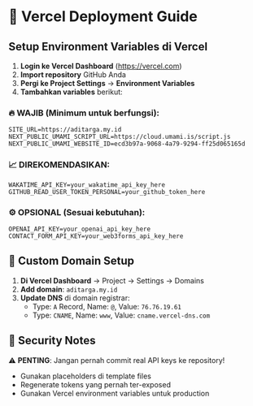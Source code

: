 # 🚀 Vercel Deployment Guide

## Setup Environment Variables di Vercel

1. **Login ke Vercel Dashboard** (https://vercel.com)
2. **Import repository** GitHub Anda
3. **Pergi ke Project Settings** → **Environment Variables**
4. **Tambahkan variables** berikut:

### 🔥 WAJIB (Minimum untuk berfungsi):

```
SITE_URL=https://aditarga.my.id
NEXT_PUBLIC_UMAMI_SCRIPT_URL=https://cloud.umami.is/script.js
NEXT_PUBLIC_UMAMI_WEBSITE_ID=ecd3b97a-9068-4a79-9294-ff25d065165d
```

### 📈 DIREKOMENDASIKAN:

```
WAKATIME_API_KEY=your_wakatime_api_key_here
GITHUB_READ_USER_TOKEN_PERSONAL=your_github_token_here
```

### ⚙️ OPSIONAL (Sesuai kebutuhan):

```
OPENAI_API_KEY=your_openai_api_key_here
CONTACT_FORM_API_KEY=your_web3forms_api_key_here
```

## 🔧 Custom Domain Setup

1. **Di Vercel Dashboard** → Project → Settings → Domains
2. **Add domain**: `aditarga.my.id`
3. **Update DNS** di domain registrar:
   - Type: `A` Record, Name: `@`, Value: `76.76.19.61`
   - Type: `CNAME`, Name: `www`, Value: `cname.vercel-dns.com`

## 🔐 Security Notes

⚠️ **PENTING**: Jangan pernah commit real API keys ke repository!

- Gunakan placeholders di template files
- Regenerate tokens yang pernah ter-exposed
- Gunakan Vercel environment variables untuk production
